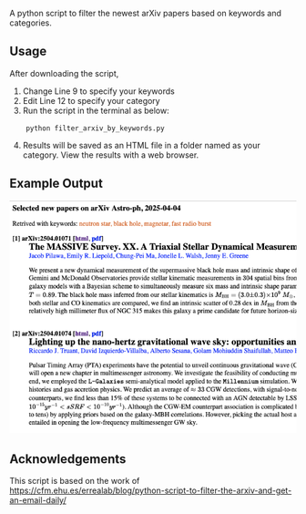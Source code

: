 
A python script to filter the newest arXiv papers based on keywords and categories.

## Usage
After downloading the script,

1. Change Line 9 to specify your keywords
2. Edit Line 12 to specify your category
3. Run the script in the terminal as below:
```
    python filter_arxiv_by_keywords.py
```
4. Results will be saved as an HTML file in a folder named as your category. View the results with a web browser.

## Example Output
![Effects of the script](https://github.com/pulsar-xliu/filter_arxiv_by_keywords/blob/main/example_output.png)

## Acknowledgements
This script is based on the work of https://cfm.ehu.es/errealab/blog/python-script-to-filter-the-arxiv-and-get-an-email-daily/
